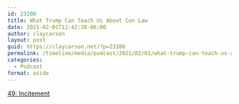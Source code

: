 ```yaml
---
id: 23200
title: What Trump Can Teach Us About Con Law
date: 2021-02-01T12:42:28-06:00
author: claycarson
layout: post
guid: https://claycarson.net/?p=23200
permalink: /timeline/media/podcast/2021/02/01/what-trump-can-teach-us-about-con-law-4/
categories:
  - Podcast
format: aside
---
```

<div class="media-details"><a href="">49: Incitement</a></div>

<div class="media-creator"></div>

<div class="media-rating"></div>